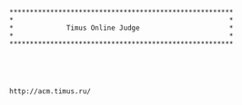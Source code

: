 


            *******************************************************
            *                                                     *
            *             Timus Online Judge                      *
            *                                                     *
            *******************************************************
            
            
            
            
            
            http://acm.timus.ru/
